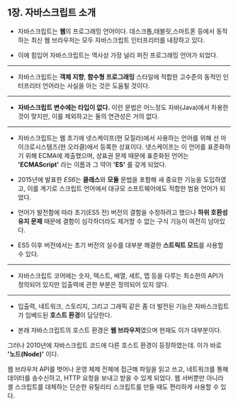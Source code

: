 ## 1장. 자바스크립트 소개

* 자바스크립트는 **웹**의 프로그래밍 언어이다. 데스크톱,태블릿,스마트폰 등에서 동작하는 최신 웹 브라우저는 모두 자바스크립트 인터프리터를 내장하고 있다.

* 이에 힘입어 자바스크립트는 역사상 가장 널리 퍼진 프로그래밍 언어가 되었다.

---


* 자바스크립트는 **객체 지향**, **함수형 프로그래밍** 스타일에 적합한 고수준의 동적인 인터프리터 언어라는 사실을 아는 것은 도움될 것이다.

---

* **자바스크립트 변수에는 타입이 없다.** 이런 문법은 어느정도 자바(Java)에서 차용한 것이 맞지만, 이를 제외하고는 둘의 연관성은 거의 없다.

---

* 자바스크립트는 웹 초기에 넷스케이프(현 모질라)에서 사용하는 언어를 위해 선 마이크로시스템즈(현 오라클)에서 등록한 상표이다.
넷스케이프는 이 언어를 표준화하기 위해 ECMA에 제출했으며, 상표권 문제 때문에 표준화된 언어는 **'ECMAScript'** 라는 이름과 그 약어 **'ES'** 를 갖게 되었다.

* 2015년에 발표한 *ES6*는 **클래스**와 **모듈** 문법을 포함해 새 중요한 기능을 도입하였고, 이를 계기로 스크립트 언어에서 대규모 소프트웨어에도 적합한 범용 언어가 되었다.

* 언어가 발전함에 따라 초기(ES5 전) 버전의 결함을 수정하려고 했으나 **하위 호환성 유지 문제** 때문에 결함이 심각하더라도 제거할 수 없는 구식 기능이 여전히 남아있다.

* ES5 이후 버전에서는 초기 버전의 실수를 대부분 해결한 **스트릭트 모드**를 사용할 수 있다.

---

* 자바스크립트 코어에는 숫자, 텍스트, 배열, 세트, 맵 등을 다루는 최소한의 API가 정의되어 있지만 입출력에 관한 부분은 정의되어 있지 않다.

---

* 입출력, 네트워크, 스토리지, 그리고 그래픽 같은 좀 더 발전된 기능은 자바스크립트가 임베드된 **호스트 환경**이 담당한다.

* 본래 자바스크립트의 호스트 환경은 **웹 브라우저**였으며 현재도 이가 대부분이다.

그러나 2010년에 자바스크립트 코드에 다른 호스트 환경이 등장하였는데. 이가 바로 **'노드(Node)'** 이다.

웹 브라우저 API를 벗어나 운영 체제 전체에 접근해 파일을 읽고 쓰고, 네트워크를 통해 데이터를 송수신하고, HTTP 요청을 보내고 받을 수 있게 되었다. 웹 서버뿐만 아니라
셸 스크립트를 대체하는 단순한 유틸리티 스크립트를 만들 때도 편리하게 사용할 수 있다.

